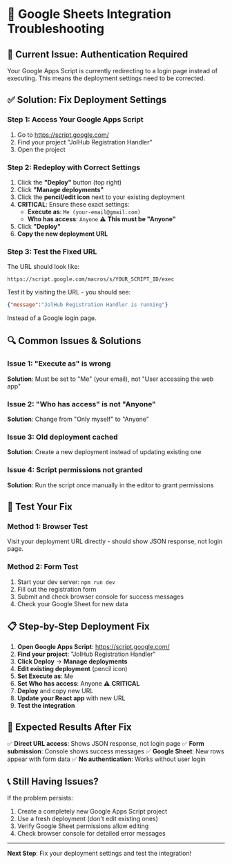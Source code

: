 # 🔧 Google Sheets Integration Troubleshooting

## 🚨 Current Issue: Authentication Required

Your Google Apps Script is currently redirecting to a login page instead of executing. This means the deployment settings need to be corrected.

## ✅ Solution: Fix Deployment Settings

### Step 1: Access Your Google Apps Script
1. Go to https://script.google.com/
2. Find your project "JolHub Registration Handler"
3. Open the project

### Step 2: Redeploy with Correct Settings
1. Click the **"Deploy"** button (top right)
2. Click **"Manage deployments"**
3. Click the **pencil/edit icon** next to your existing deployment
4. **CRITICAL**: Ensure these exact settings:
   - **Execute as**: `Me (your-email@gmail.com)`
   - **Who has access**: `Anyone` ⚠️ **This must be "Anyone"**
5. Click **"Deploy"**
6. **Copy the new deployment URL**

### Step 3: Test the Fixed URL
The URL should look like:
```
https://script.google.com/macros/s/YOUR_SCRIPT_ID/exec
```

Test it by visiting the URL - you should see:
```json
{"message":"JolHub Registration Handler is running"}
```

Instead of a Google login page.

## 🔍 Common Issues & Solutions

### Issue 1: "Execute as" is wrong
**Solution**: Must be set to "Me" (your email), not "User accessing the web app"

### Issue 2: "Who has access" is not "Anyone"
**Solution**: Change from "Only myself" to "Anyone"

### Issue 3: Old deployment cached
**Solution**: Create a new deployment instead of updating existing one

### Issue 4: Script permissions not granted
**Solution**: Run the script once manually in the editor to grant permissions

## 🧪 Test Your Fix

### Method 1: Browser Test
Visit your deployment URL directly - should show JSON response, not login page.

### Method 2: Form Test
1. Start your dev server: `npm run dev`
2. Fill out the registration form
3. Submit and check browser console for success messages
4. Check your Google Sheet for new data

## 📋 Step-by-Step Deployment Fix

1. **Open Google Apps Script**: https://script.google.com/
2. **Find your project**: "JolHub Registration Handler"
3. **Click Deploy** → **Manage deployments**
4. **Edit existing deployment** (pencil icon)
5. **Set Execute as**: Me
6. **Set Who has access**: Anyone ⚠️ **CRITICAL**
7. **Deploy** and copy new URL
8. **Update your React app** with new URL
9. **Test the integration**

## 🎯 Expected Results After Fix

✅ **Direct URL access**: Shows JSON response, not login page
✅ **Form submission**: Console shows success messages
✅ **Google Sheet**: New rows appear with form data
✅ **No authentication**: Works without user login

## 📞 Still Having Issues?

If the problem persists:
1. Create a completely new Google Apps Script project
2. Use a fresh deployment (don't edit existing ones)
3. Verify Google Sheet permissions allow editing
4. Check browser console for detailed error messages

---

**Next Step**: Fix your deployment settings and test the integration!